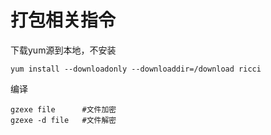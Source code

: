 # 打包相关指令

下载yum源到本地，不安装

```shell
yum install --downloadonly --downloaddir=/download ricci
```

编译

```
gzexe file      #文件加密
gzexe -d file   #文件解密
```

